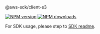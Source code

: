 @aws-sdk/client-s3

[![NPM version](https://img.shields.io/npm/v/@aws-sdk/client-s3/beta.svg)](https://www.npmjs.com/package/@aws-sdk/client-s3)
[![NPM downloads](https://img.shields.io/npm/dm/@aws-sdk/client-s3.svg)](https://www.npmjs.com/package/@aws-sdk/client-s3)

For SDK usage, please step to [SDK readme](https://github.com/aws/aws-sdk-js-v3).
